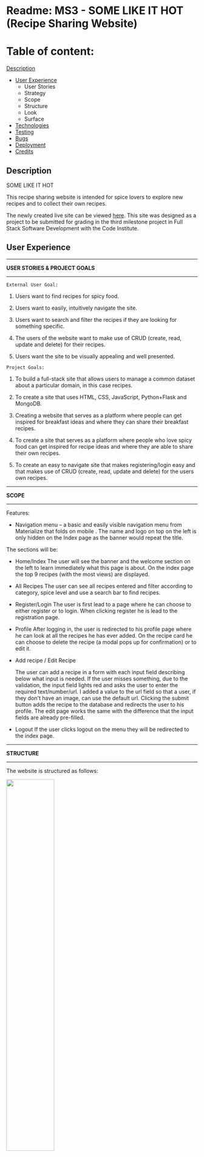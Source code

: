 ﻿# **Readme: MS3 - SOME LIKE IT HOT (Recipe Sharing Website)**



# Table of content:

   [Description](https://github.com/lisa1Q84/somelikeithot-recipes/blob/master/README.md#description)
-   [User Experience](https://github.com/lisa1Q84/somelikeithot-recipes/blob/master/README.md#user-experience)
    -   User Stories
    -   Strategy
    -   Scope
    -   Structure
    -   Look
    -   Surface
-   [Technologies](https://github.com/lisa1Q84/somelikeithot-recipes/blob/master/README.md#technologies)
-   [Testing](https://github.com/lisa1Q84/somelikeithot-recipes/blob/master/README.md#testing)
-   [Bugs](https://github.com/lisa1Q84/somelikeithot-recipes/blob/master/README.md#bugs)
-   [Deployment](https://github.com/lisa1Q84/somelikeithot-recipes/blob/master/README.md#deployment)
-   [Credits](https://github.com/lisa1Q84/somelikeithot-recipes/blob/master/README.md#credits)

## [](https://github.com/lisa1Q84/somelikeithot-recipes/master/README.md#description)Description

SOME LIKE IT HOT 

This recipe sharing website is intended for spice lovers to explore new recipes and to collect their own recipes.

The newly created live site can be viewed  [here](https://flask-recipe-app-ms3.herokuapp.com/). This site was designed as a project to be submitted for grading in the third milestone project in Full Stack Software Development with the Code Institute.

## [](https://github.com/lisa1Q84/somelikeithot-recipes/blob/master/README.md#user-experience) User Experience

----------

**USER STORIES & PROJECT GOALS**

----------

	External User Goal: 

1.   Users want to find recipes for spicy food.
    
2.  Users want to easily, intuitively navigate the site.
    
3.  Users want to search and filter the recipes if they are looking for something specific.
    
4.   The users of the website want to make use of CRUD (create, read, update and delete) for their recipes.
    
5.    Users want the site to be visually appealing and well presented.
    

	Project Goals:

1. To build a full-stack site that allows users to manage a common dataset about a particular domain, in this case recipes.
    
2. To create a site that uses HTML, CSS, JavaScript, Python+Flask and MongoDB.
    
3. Creating a website that serves as a platform where people can get inspired for breakfast ideas and where they can share their breakfast recipes.
    
4. To create a site that serves as a platform where people who love spicy food can get inspired for recipe ideas and where they are able to share their own recipes.
    
5. To create an easy to navigate site that makes registering/login easy and that makes use of CRUD (create, read, update and delete) for the users own recipes.
----------

**SCOPE**

----------

Features:

-   Navigation menu – a basic and easily visible navigation menu from Materialize that folds on mobile . The name and logo on top on the left is only hidden on the Index page as the banner would repeat the title.

The sections will be:
    
-   Home/Index
	The user will see the banner and the welcome section on the left to learn immediately what this page is about. On the index page the top 9 recipes (with the most views) are displayed.
    
-   All Recipes
	The user can see all recipes entered and filter according to category, spice level and use a search bar to find recipes. 

-   Register/Login
	The user is first lead to a page where he can choose to either register or to login. When clicking register he is lead to the registration page.
    
-  Profile
	After logging in, the user is redirected to his profile page where he can look at all the recipes he has ever added. On the recipe card he can choose to delete the recipe (a modal pops up for confirmation) or to edit it.

- Add recipe / Edit Recipe

	The user can add a recipe in a form with each input field describing below what input is needed. If the user misses something, due to the validation, the input field lights red and asks the user to enter the required text/number/url.
I added a value to the url field so that a user, if they don't have an image, can use the default url.
Clicking the submit button adds the recipe to the database and redirects the user to his profile.
The edit page works the same with the difference that the input fields are already pre-filled.

- Logout
If the user clicks logout on the menu they will  	be redirected to the index page.

----------

**STRUCTURE** 

----------

The website is structured as follows:

<img src="/static/images/Structure.png" width=50% height=50%>
 
The structure of my database is as follows:

RECIPES
**_id**  
**recipe_name**  
**recipe_spicy_scale**  
**category_name**  
**img_url**  
**recipe_serves**  
**prep_time**  
**recipe_ingredients**  
**recipe_method**  
**recipe_inventor**  
**is_vegetarian**  
**is_vegan**  
**views**

CATEGORIES
**_id**
**category_name**

SPICELEVEL
**_id**
**spiciness**

SUBSCRIBERS
**_id**
**email_address**

USERS
**_id**
**username**
**password**




----------

**LOOK**

----------

The website is meant to look friendly and fun, inviting users to browse recipes.

Colours:

-   Red to match the chilli peppers as well as black and white

Typography:

-   Oswald is used on the menu and the headings and Railway is the font for the paragraphs. 

I found the two of them to pair nicely together when trying them together on Google-Fonts.

Effects:

I used the  dropdown-effect buttons and modals from Materialize as well as the reveal cards that "turn around" when clicked on. 

Imagery:

-  For the main site, I created a banner on Canva 
- The recipe images are added by the user. The default image if they don't enter anything has been taken from [here](https://www.pennmedicine.org/updates/blogs/health-and-wellness/2019/april/spicy-foods)


## [](https://github.com/lisa1Q84/somelikeithot-recipes/blob/master/README.md#technologies)Technologies

-   HTML – Used to create the websites main structures
-   CSS5 – Used to style the components created with HTML 
-   GitPod – Used for writing the code
-   GitHub – Used for hosting the files used for the website.
-   Flask – Used as web framework  to provide libraries, tools and technologies
-   Materialize is used for the design framework.
 -   MongoDB is the fully managed cloud database service used for the project.
-   Heroku is the cloud platform to deploying the app.
-   Jinja is used for templating Python
-   Werkzeug is used for password hashing and authentication and authorisation.
-   Google Fonts – Used for the fonts Oswald and Railway
-   Git – Version control used to track changes, commit and push code to Github.
- Javascript - Was used in order to create interactive elements.
-  Jquery - JavaScript Library used

**Testing Tools**

-   [Chrome DevTools](https://developers.google.com/web/tools/chrome-devtools/open) 
	-  Used to detect problems and test responsiveness.
-   [Autoprefixer](https://autoprefixer.github.io/)
    -   Autoprefixer is used to parse the CSS and to add vendor prefixes to CSS rules.
-   [W3C Markup Validation Service](https://validator.w3.org/)
    -   The W3C Markup Validation Service is used to check whether there were any errors in the HTML5 code.
-   [W3C CSS validator](https://jigsaw.w3.org/css-validator/)
    -   The W3C CSS validator is used to check whether there were any errors in the CSS3 code.
-   [JShint](https://jshint.com/)
    -   JShint is a JavaScript validator that is used to check whether there were any errors in the JavaScript code.
-   [PEP8](http://pep8online.com/)
    -   The PEP8 validator is used to check whether there were any errors in the Python code.
	
-   [W3 HTML ](https://validator.w3.org/)
	- Validation of HTML
-   [W3 CSS](https://jigsaw.w3.org/css-validator/)
	- Validation of CSS
	
- [Canva](https://www.canva.com/)
	-  Creation of the Banner and Logo 


## [](https://github.com/lisa1Q84/somelikeithot-recipes/blob/master/README.md#testing)Testing

All testing was documented in a separate filed that can be accessed [here.](https://github.com/lisa1Q84/somelikeithot-recipes/blob/master/TESTING.md)

## [](https://github.com/lisa1Q84/somelikeithot-recipes/blob/master/README.md#bugs)Bugs

Bug: I was unable to find a way to create a uniform size for the images entered by users so that some cards have a different size than others. 

Bug: The validation of the form fields only changes to green when the user clicks on the next input field. 

Bug: 


## [](https://github.com/lisa1Q84/somelikeithot-recipes/blob/master/README.md#deployment)Deployment

The following steps were taken to deploy the website:

#### Requirements

-   Python3
-   Github account
-   MongoDB account
-   Heroku account

#### [](https://github.com/juanstelling/MS3_breaktasty/blob/master/README.md#clone-the-project)Clone the project

To make a local clone, follow the following steps.

1.  Log in to GitHub and go to the repository.
2.  Click on the green button with the text  **“Code”.**
3.  Click on  **“Open with GitHub Desktop”**  and follow the prompts in the GitHub Desktop Application or follow the instructions from  **[this link](https://docs.github.com/en/free-pro-team@latest/github/creating-cloning-and-archiving-repositories/cloning-a-repository#cloning-a-repository-to-github-desktop)**  to see how to clone the repository in other ways.

#### [](https://github.com/juanstelling/MS3_breaktasty/blob/master/README.md#working-with-the-local-copy)Working with the local copy

1.  Install all the requirements: Go to the workspace of your local copy. In the terminal window of your IDE type:  **pip3 install -r requirements.txt**.
2.  Create a database in MongoDB
    -   Signup or login to your MongoDB account.
    -   Create a cluster and a database.
    -   Create five collections in the db:  **categories, recipes, spicelevel, users, subscribers**
    -   Add values for the collection 
3.  Create the environment variables
    
    -   Create a .gitignore file in the root directory of the project.
    -   Add the env.py file in the .gitignore.
    -   Create the file env.py. This will contain all the envornment variables.
    
    ```
    Import os
    os.environ.setdefault("IP", "Added by developer")
    os.environ.setdefault("PORT", "Added by developer")
    os.environ.setdefault("SECRET_KEY", "Added by developer")
    os.environ.setdefault("MONGO_URI", "Added by developer")
    os.environ.setdefault("MONGO_DBNAME", "Added by developer")
    
    ```
    
4.  Run the app: Open your terminal window in your IDE. Type python3 app.py and run the app.

#### [](https://github.com/lisa1Q84/somelikeithot-recipes/blob/master/README.md#heroku-deployment)Heroku Deployment

1.  Set up local workspace for Heroku
    -   In terminal window of your IDE type:  **pip3 freeze -- local > requirements.txt.**  (The file is needed for Heroku to know which filed to install.)
    -   In termial window of your IDE type:  **python app.py > Procfile**  (The file is needed for Heroku to know which file is needed as entry point.)
2.  Set up Heroku: create a Heroku account and create a new app and select your region.
3.  Deployment method 'Github'
    -   Click on the  **Connect to GitHub**  section in the deploy tab in Heroku.
        -   Search your repository to connect with it.
        -   When your repository appears click on  **connect**  to connect your repository with the Heroku.
    -   Go to the settings app in Heroku and go to  **Config Vars**. Click on  **Reveal Config Vars**.
        -   Enter the variables contained in your env.py file. it is about:  **IP, PORT, SECRET_KEY, MONGO_URI, MONGO_DBNAME**
4.  Push the requirements.txt and Procfile to repository.
    
    ```
    $ git add requirements.txt
    $ git commit -m "Add requirements.txt"
    
    $ git add Procfile 
    $ git commit -m "Add Procfile"
    
    ```
    
5.  Automatic deployment: Go to the deploy tab in Heroku and scroll down to  **Automatic deployments**. Click on  **Enable Automatic Deploys**. By  **Manual deploy**  click on  **Deploy Branch**.

Heroku will receive the code from Github and host the app using the required packages. Click on  **Open app**  in the right corner of your Heroku account. The app will open and the live link is available from the address bar.

6.  Happy Coding!


## [](https://github.com/lisa1Q84/somelikeithot-recipes/blob/master/README.md#credits)Credits

**Code used**

Parts of the app.py, mainly 
- Register/ Login
- The CRUD functionality 
file were created with the code from Mini Project at the end of the Backend Module from Code Institute.

I learned how to code the view counter through this thread on a python forum:
https://python-forum.io/Thread-How-Do-I-Increment-My-View-Counter-in-Flask

The Error Handlers Code has been taken from the Flask Documentation: https://flask.palletsprojects.com/en/1.1.x/errorhandling/

Navbar, Buttons, Cards, Searchbar and Modals have been taken from https://materializecss.com/


**Content**

Content has been either created by me or by the users entering recipes.

The default recipe image has been taken from 
https://www.pennmedicine.org/updates/blogs/health-and-wellness/2019/april/spicy-foods)



**Acknowledgements**

I would like to thank:

-   Code institute for giving me the chance to learn something entirely new

- Tim from Tutor support for always being friendly

- My new tutor Spencer for taking the time to mentor me and for giving me valuable advice.

- All the amazing people that put tutorials out there, answer questions on forums as well as Slack.


> Written with [StackEdit](https://stackedit.io/).
